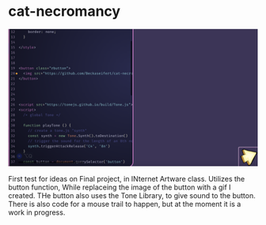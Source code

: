 # cat-necromancy

![screenshot of page](tss.png)

First test for ideas on Final project, in INternet Artware class. Utilizes the button function, While replaceing the image of the button with a gif I created. THe button also uses the Tone Library, to give sound to the button. There is also code for a mouse trail to happen, but at the moment it is a work in progress.
